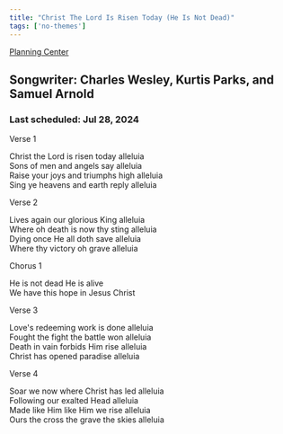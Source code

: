 ```yaml
---
title: "Christ The Lord Is Risen Today (He Is Not Dead)"
tags: ['no-themes']
---
```


[Planning Center](https://services.planningcenteronline.com/songs/13692291)

## Songwriter: Charles Wesley, Kurtis Parks, and Samuel Arnold
### Last scheduled: Jul 28, 2024          

Verse 1  
  
Christ the Lord is risen today alleluia  
Sons of men and angels say alleluia  
Raise your joys and triumphs high alleluia  
Sing ye heavens and earth reply alleluia  
  
Verse 2  
  
Lives again our glorious King alleluia  
Where oh death is now thy sting alleluia  
Dying once He all doth save alleluia  
Where thy victory oh grave alleluia  
  
Chorus 1  
  
He is not dead He is alive  
We have this hope in Jesus Christ  
  
Verse 3  
  
Love's redeeming work is done alleluia  
Fought the fight the battle won alleluia  
Death in vain forbids Him rise alleluia  
Christ has opened paradise alleluia  
  
Verse 4  
  
Soar we now where Christ has led alleluia  
Following our exalted Head alleluia  
Made like Him like Him we rise alleluia  
Ours the cross the grave the skies alleluia
